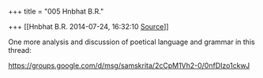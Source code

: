 +++
title = "005 Hnbhat B.R."

+++
[[Hnbhat B.R.	2014-07-24, 16:32:10 [Source](https://groups.google.com/g/samskrita/c/yuZoaOC9juI)]]



One more analysis and discussion of poetical language and grammar in this thread:

  

<https://groups.google.com/d/msg/samskrita/2cCpM1Vh2-0/0nfDIzo1ckwJ>  


